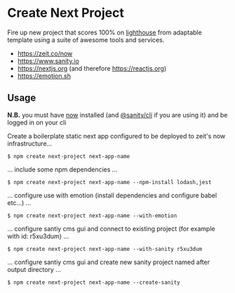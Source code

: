 # Create Next Project

Fire up new project that scores 100% on [lighthouse](https://developers.google.com/web/tools/lighthouse/) from adaptable template using a suite of awesome tools and services.

- https://zeit.co/now
- https://www.sanity.io
- https://nextjs.org (and therefore https://reactjs.org)
- https://emotion.sh

## Usage

**N.B.** you must have [now](https://www.npmjs.com/package/now) installed (and [@sanity/cli](https://www.npmjs.com/package/@sanity/cli) if you are using it) and be logged in on your cli

Create a boilerplate static next app configured to be deployed to zeit's now infrastructure...

    $ npm create next-project next-app-name

... include some npm dependencies ...

    $ npm create next-project next-app-name --npm-install lodash,jest

... configure use with emotion (install dependencies and configure babel etc...) ...

    $ npm create next-project next-app-name --with-emotion

... configure santiy cms gui and connect to existing project (for example with id: r5xu3dum) ...

    $ npm create next-project next-app-name --with-sanity r5xu3dum

... configure santiy cms gui and create new sanity project named after output directory ...

    $ npm create next-project next-app-name --create-sanity

